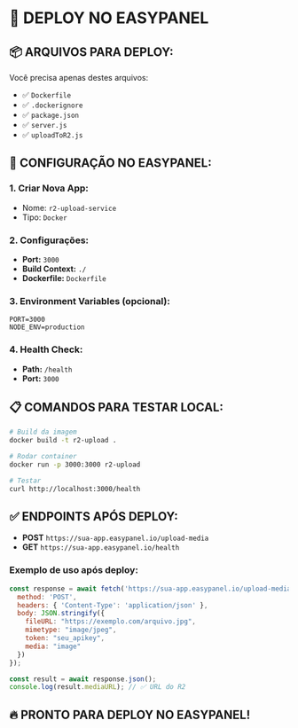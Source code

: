 # 🚀 DEPLOY NO EASYPANEL

## 📦 ARQUIVOS PARA DEPLOY:

Você precisa apenas destes arquivos:
- ✅ `Dockerfile`
- ✅ `.dockerignore`
- ✅ `package.json`
- ✅ `server.js`
- ✅ `uploadToR2.js`

## 🐳 CONFIGURAÇÃO NO EASYPANEL:

### 1. **Criar Nova App:**
- Nome: `r2-upload-service`
- Tipo: `Docker`

### 2. **Configurações:**
- **Port:** `3000`
- **Build Context:** `./`
- **Dockerfile:** `Dockerfile`

### 3. **Environment Variables (opcional):**
```
PORT=3000
NODE_ENV=production
```

### 4. **Health Check:**
- **Path:** `/health`
- **Port:** `3000`

## 📋 COMANDOS PARA TESTAR LOCAL:

```bash
# Build da imagem
docker build -t r2-upload .

# Rodar container
docker run -p 3000:3000 r2-upload

# Testar
curl http://localhost:3000/health
```

## ✅ ENDPOINTS APÓS DEPLOY:

- **POST** `https://sua-app.easypanel.io/upload-media`
- **GET** `https://sua-app.easypanel.io/health`

### **Exemplo de uso após deploy:**
```javascript
const response = await fetch('https://sua-app.easypanel.io/upload-media', {
  method: 'POST',
  headers: { 'Content-Type': 'application/json' },
  body: JSON.stringify({
    fileURL: "https://exemplo.com/arquivo.jpg",
    mimetype: "image/jpeg",
    token: "seu_apikey",
    media: "image"
  })
});

const result = await response.json();
console.log(result.mediaURL); // ✅ URL do R2
```

## 🔥 PRONTO PARA DEPLOY NO EASYPANEL!
